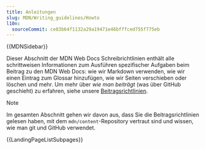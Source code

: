 ```yaml
---
title: Anleitungen
slug: MDN/Writing_guidelines/Howto
l10n:
  sourceCommit: ce83b64f1132a29a19471e46bfffced755f775eb
---
```


{{MDNSidebar}}

Dieser Abschnitt der MDN Web Docs Schreibrichtlinien enthält alle schrittweisen Informationen zum Ausführen spezifischer Aufgaben beim Beitrag zu den MDN Web Docs: wie wir Markdown verwenden, wie wir einen Eintrag zum Glossar hinzufügen, wie wir Seiten verschieben oder löschen und mehr. Um mehr über _wie man beiträgt_ (was über GitHub geschieht) zu erfahren, siehe unsere [Beitragsrichtlinien](/de/docs/MDN/Community/Contributing).

> [!NOTE]
> Im gesamten Abschnitt gehen wir davon aus, dass Sie die Beitragsrichtlinien gelesen haben, mit dem `mdn/content`-Repository vertraut sind und wissen, wie man git und GitHub verwendet.

{{LandingPageListSubpages}}

